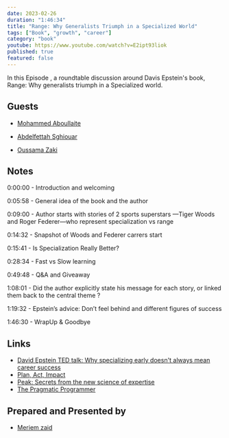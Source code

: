 ```yaml
---
date: 2023-02-26
duration: "1:46:34"
title: "Range: Why Generalists Triumph in a Specialized World"
tags: ["Book", "growth", "career"]
category: "book"
youtube: https://www.youtube.com/watch?v=E2ipt93liok
published: true
featured: false
---
```


In this Episode , a roundtable discussion around Davis Epstein's book, Range: Why generalists triumph in a Specialized world.

## Guests

- [Mohammed Aboullaite](https://twitter.com/laytoun)

- [Abdelfettah Sghiouar](https://twitter.com/boredabdel)

- [Oussama Zaki](https://www.linkedin.com/in/zakioussama)

## Notes

0:00:00 - Introduction and welcoming

0:05:58 - General idea of the book and the author

0:09:00 - Author starts with stories of 2 sports superstars —Tiger Woods and Roger Federer—who represent specialization vs range

0:14:32 - Snapshot of Woods and Federer carrers start

0:15:41 - Is Specialization Really Better?

0:28:34 - Fast vs Slow learning

0:49:48 - Q&A and Giveaway

1:08:01 - Did the author explicitly state his message for each story, or linked them back to the central theme ?

1:19:32 - Epstein’s advice: Don’t feel behind and different figures of success

1:46:30 - WrapUp & Goodbye

## Links

- [David Epstein TED talk: Why specializing early doesn't always mean career success](https://www.youtube.com/watch?v=B6lBtiQZSho)
- [Plan, Act, Impact](https://www.amazon.com/Plan-Act-Impact-Playbook-Perspective/dp/1544518897)
- [Peak: Secrets from the new science of expertise](https://www.amazon.com/Peak-Secrets-New-Science-Expertise/dp/1531864880)
- [The Pragmatic Programmer](https://www.amazon.com/Pragmatic-Programmer-Journeyman-Master/dp/020161622X)

## Prepared and Presented by

- [Meriem zaid](https://twitter.com/_iMeriem)
